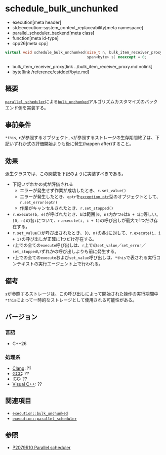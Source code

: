 # schedule_bulk_unchunked
* execution[meta header]
* std::execution::system_context_replaceability[meta namespace]
* parallel_scheduler_backend[meta class]
* function[meta id-type]
* cpp26[meta cpp]

```cpp
virtual void schedule_bulk_unchunked(size_t n, bulk_item_receiver_proxy& r,
                                     span<byte> s) noexcept = 0;
```
* bulk_item_receiver_proxy[link ../bulk_item_receiver_proxy.md.nolink]
* byte[link /reference/cstddef/byte.md]

## 概要
[`parallel_scheduler`](../../parallel_scheduler.md)による[`bulk_unchunked`](../../bulk_unchunked.md)アルゴリズムカスタマイズのバックエンド側を実装する。


## 事前条件
`*this`, `r`が参照するオブジェクト, `s`が参照するストレージの生存期間終了は、下記いずれか式の評価開始よりも後に発生(happen after)すること。


## 効果
派生クラスでは、この関数を下記のように実装すべきである。

- 下記いずれかの式が評価される
    - エラーが発生せず作業が成功したとき、`r.set_value()`
    - エラーが発生したとき、`eptr`を[`exception_ptr`](/reference/exception/exception_ptr.md)型のオブジェクトとして、`r.set_error(eptr)`
    - 作業がキャンセルされたとき、`r.set_stopped()`
- `r.execute(b, e)`が呼ばれたとき、`b`は範囲`[0, n)`内かつ`e`は`b + 1`に等しい。`[0, n)`の各`i`について、`r.execute(i, i + 1)`の呼び出しが最大で1つだけ存在する。
- `r.set_value()`が呼び出されたとき、`[0, n)`の各`i`に対して、`r.execute(i, i + 1)`の呼び出しが正確に1つだけ存在する。
- `r`上での全ての`execute`呼び出しは、`r`上での`set_value`／`set_error`／`set_stopped`いずれかの呼び出しよりも前に発生する。
- `r`上での全ての`execute`および`set_value`呼び出しは、`*this`で表される実行コンテキストの実行エージェント上で行われる。


## 備考
`s`が参照するストレージは、この呼び出しによって開始された操作の実行期間中`*this`によって一時的なストレージとして使用される可能性がある。


## バージョン
### 言語
- C++26

### 処理系
- [Clang](/implementation.md#clang): ??
- [GCC](/implementation.md#gcc): ??
- [ICC](/implementation.md#icc): ??
- [Visual C++](/implementation.md#visual_cpp): ??


## 関連項目
- [`execution::bulk_unchunked`](../../bulk_unchunked.md)
- [`execution::parallel_scheduler`](../../parallel_scheduler.md)


## 参照
- [P2079R10 Parallel scheduler](https://open-std.org/jtc1/sc22/wg21/docs/papers/2025/p2079r10.html)
